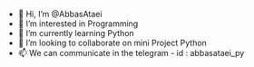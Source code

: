 - 👋 Hi, I’m @AbbasAtaei
- 👀 I’m interested in Programming
- 🌱 I’m currently learning Python
- 💞️ I’m looking to collaborate on mini Project Python
- 📫 We can communicate in the telegram - id : abbasataei_py

<!---
AbbasAtaei/AbbasAtaei is a ✨ special ✨ repository because its `README.md` (this file) appears on your GitHub profile.
You can click the Preview link to take a look at your changes.
--->
